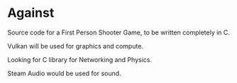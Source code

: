 # Against

Source code for a First Person Shooter Game, to be written completely in C.

Vulkan will be used for graphics and compute.

Looking for C library for Networking and Physics.

Steam Audio would be used for sound.

